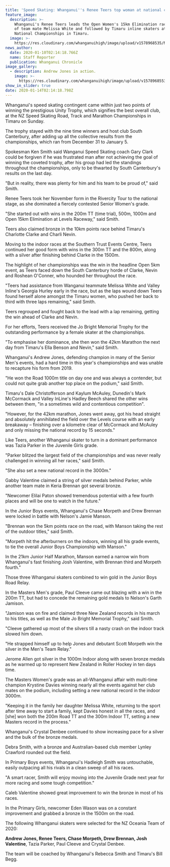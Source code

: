 ```yaml
---
title: 'Speed Skating: Whanganui''s Renee Teers top woman at national championships '
feature_image:
  description: >-
    Whanganui's Renee Teers leads the Open Women's 15km Elimination race, ahead
    of team mate Melissa White and followed by Timaru inline skaters at the NZ
    National Championships in Timaru.
  image: >-
    https://res.cloudinary.com/whanganuihigh/image/upload/v1578968535/News/Renee_Teers._chron_10.1.20.jpg
news_author:
  date: 2020-01-10T02:14:18.766Z
  name: Staff Reporter
  publication: Whanganui Chronicle
image_gallery:
  - description: Andrew Jones in action.
    image: >-
      https://res.cloudinary.com/whanganuihigh/image/upload/v1578968553/News/andrew_Jones_ex._Chron_10.1.20.jpg
show_in_slider: true
date: 2020-01-14T02:14:18.798Z
---
```

Whanganui's speed skating contingent came within just two points of winning the prestigious Unity Trophy, which signifies the best overall club, at the NZ Speed Skating Road, Track and Marathon Championships in Timaru on Sunday.

The trophy stayed with the nine time winners and host club South Canterbury, after adding up all the collective results from the championships, which ran from December 31 to January 5.

Spokesman Ken Smith said Wanganui Speed Skating coach Gary Clark could be forgiven if he was frustrated man after not achieving the goal of winning the coveted trophy, after his group had led the standings throughout the championships, only to be thwarted by South Canterbury's results on the last day.

"But in reality, there was plenty for him and his team to be proud of," said Smith.

Renee Teers took her November form in the Rivercity Tour to the national stage, as she dominated a fiercely contested Senior Women's grade.

"She started out with wins in the 200m TT (time trial), 500m, 1000m and Open 15km Elimination at Levels Raceway," said Smith.

Teers also claimed bronze in the 10km points race behind Timaru's Charlotte Clarke and Charli Nevin.

Moving to the indoor races at the Southern Trust Events Centre, Teers continued her good form with wins in the 300m TT and the 800m, along with a silver after finishing behind Clarke in the 1500m.

The highlight of her championships was the win in the headline Open 5km event, as Teers faced down the South Canterbury horde of Clarke, Nevin and Roshean O'Conner, who hounded her throughout the race.

"Teers had assistance from Wanganui teammate Melissa White and Valley Inline's Georgia Hurley early in the race, but as the laps wound down Teers found herself alone amongst the Timaru women, who pushed her back to third with three laps remaining," said Smith.

Teers regrouped and fought back to the lead with a lap remaining, getting the win ahead of Clarke and Nevin.

For her efforts, Teers received the Jo Bright Memorial Trophy for the outstanding performance by a female skater at the championships.

"To emphasise her dominance, she then won the 42km Marathon the next day from Timaru's Ella Benson and Nevin," said Smith.

Whanganui's Andrew Jones, defending champion in many of the Senior Men's events, had a hard time in this year's championships and was unable to recapture his form from 2019.

"He won the Road 1000m title on day one and was always a contender, but could not quite grab another top place on the podium," said Smith.

Timaru's Dale Christofferson and Kaylum McAuley, Dunedin's Mark McCormack and Valley InLine's Hadley Beech shared the other wins between them, "in a sometimes wild and contentious competition".

"However, for the 42km marathon, Jones went away, got his head straight and absolutely annihilated the field over the Levels course with an early breakaway – finishing over a kilometre clear of McCormack and McAuley and only missing the national record by 15 seconds."

Like Teers, another Whanganui skater to turn in a dominant performance was Tazia Parker in the Juvenile Girls grade.

"Parker blitzed the largest field of the championships and was never really challenged in winning all her races," said Smith.

"She also set a new national record in the 3000m."

Gabby Valentine claimed a string of silver medals behind Parker, while another team mate in Keria Brennan got several bronze.

"Newcomer Elilai Paton showed tremendous potential with a few fourth places and will be one to watch in the future."

In the Junior Boys events, Whanganui's Chase Morpeth and Drew Brennan were locked in battle with Nelson's Jamie Manson.

"Brennan won the 5km points race on the road, with Manson taking the rest of the outdoor titles," said Smith.

"Morpeth hit the afterburners on the indoors, winning all his grade events, to tie the overall Junior Boys Championship with Manson."

In the 21km Junior Half Marathon, Manson earned a narrow win from Whanganui's fast finishing Josh Valentine, with Brennan third and Morpeth fourth."

Those three Whanganui skaters combined to win gold in the Junior Boys Road Relay.

In the Masters Men's grade, Paul Cleeve came out blazing with a win in the 200m TT, but had to concede the remaining gold medals to Nelson's Garth Jamison.

"Jamison was on fire and claimed three New Zealand records in his march to his titles, as well as the Male Jo Bright Memorial Trophy," said Smith.

"Cleeve gathered up most of the silvers till a nasty crash on the indoor track slowed him down.

"He strapped himself up to help Jones and debutant Scott Morpeth win the silver in the Men's Team Relay."

Jerome Allen got silver in the 1000m Indoor along with seven bronze medals as he warmed up to represent New Zealand in Roller Hockey in ten days time.

The Masters Women's grade was an all-Whanganui affair with multi-time champion Krystine Davies winning nearly all the events against her club mates on the podium, including setting a new national record in the indoor 3000m.

"Keeping it in the family her daughter Melissa White, returning to the sport after time away to start a family, kept Davies honest in all the races, and [she] won both the 200m Road TT and the 300m Indoor TT, setting a new Masters record in the process."

Whanganui's Crystal Denbee continued to show increasing pace for a silver and the bulk of the bronze medals.

Debra Smith, with a bronze and Australian-based club member Lynley Crawford rounded out the field.

In Primary Boys events, Whanganui's Hadleigh Smith was untouchable, easily outpacing all his rivals in a clean sweep of all his races.

"A smart racer, Smith will enjoy moving into the Juvenile Grade next year for more racing and some tough competition."

Caleb Valentine showed great improvement to win the bronze in most of his races.

In the Primary Girls, newcomer Eden Wason was on a constant improvement and grabbed a bronze in the 1500m on the road.

The following Whanganui skaters were selected for the NZ Oceania Team of 2020:

**Andrew Jones, Renee Teers, Chase Morpeth, Drew Brennan, Josh Valentine**, Tazia Parker, Paul Cleeve and Crystal Denbee.

The team will be coached by Whanganui's Rebecca Smith and Timaru's Bill Begg.
